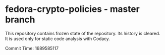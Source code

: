 # fedora-crypto-policies - master branch

This repository contains frozen state of the repository.
Its history is cleared. It is used only for static code
analysis with Codacy.

Commit Time: 1689585117